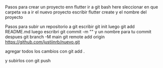 Pasos para crear un proyecto enn flutter
ir a git bash here 
sleccionar en que carpeta va a ir el nuevo proyecto
escribir flutter create y el nombre del proyecto



Pasos para subir un repositorio a git
escribir git init 
luego git add README.md
luego escribri git commit -m "" y un nombre para tu commit 
despues git branch -M main
git remote add origin https://github.com/justiinrb/nuevo.git

agregar todos los cambios con git add .

y subirlos con git push